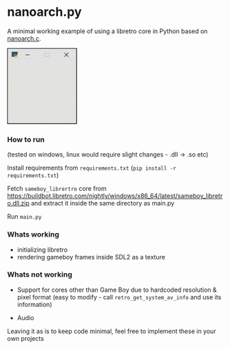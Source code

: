 # nanoarch.py

A minimal working example of using a libretro core in Python based on <a href="https://github.com/heuripedes/nanoarch/blob/master/nanoarch.c">nanoarch.c</a>.

<img src="./result.gif" />

### How to run

(tested on windows, linux would require slight changes - .dll -> .so etc)

Install requirements from `requirements.txt` (`pip install -r requirements.txt`)

Fetch `sameboy_librertro` core from https://buildbot.libretro.com/nightly/windows/x86_64/latest/sameboy_libretro.dll.zip and extract it inside the same directory as main.py

Run `main.py`

### Whats working

- initializing libretro
- rendering gameboy frames inside SDL2 as a texture

### Whats not working

- Support for cores other than Game Boy due to hardcoded resolution & pixel format (easy to modify - call `retro_get_system_av_info` and use its information)

- Audio

Leaving it as is to keep code minimal, feel free to implement these in your own projects